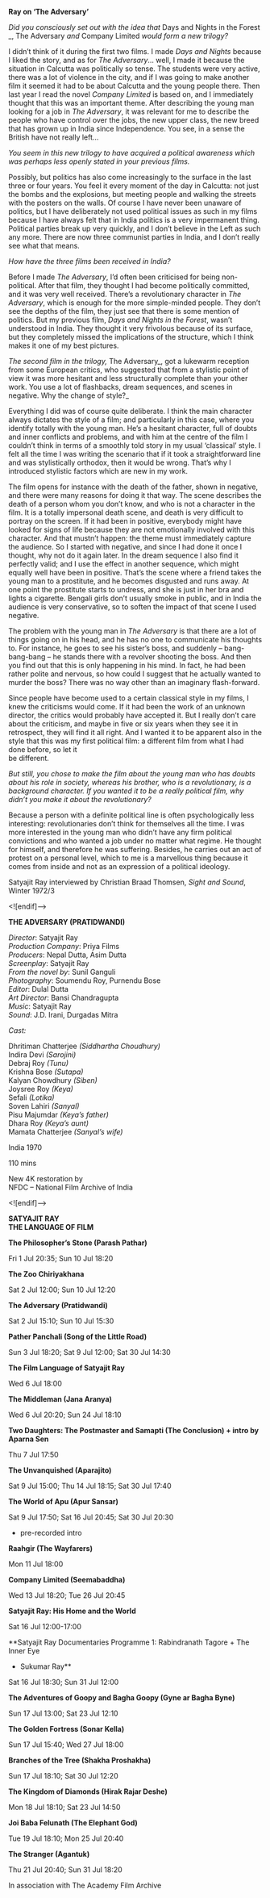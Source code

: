 

**Ray on ‘The Adversary’**

_Did you consciously set out with the idea that_ Days and Nights in the Forest _, The Adversary _and_ Company Limited _would form a new trilogy?_

I didn’t think of it during the first two films. I made _Days and Nights_ because I liked the story, and as for _The Adversary_... well, I made it because the situation in Calcutta was politically so tense. The students were very active, there was a lot of violence in the city, and if I was going to make another film it seemed it had to be about Calcutta and the young people there. Then last year I read the novel _Company Limited_ is based on, and I immediately thought that this was an important theme. After describing the young man looking for a job in  _The Adversary_, it was relevant for me to describe the people who have control over the jobs, the new upper class, the new breed that has grown up in India since Independence. You see, in a sense the British have not really left...

_You seem in this new trilogy to have acquired a political awareness which was perhaps less openly stated in your previous films._

Possibly, but politics has also come increasingly to the surface in the last three or four years. You feel it every moment of the day in Calcutta: not just the bombs and the explosions, but meeting people and walking the streets with the posters on the walls. Of course I have never been unaware of politics, but I have deliberately not used political issues as such in my films because I have always felt that in India politics is a very impermanent thing. Political parties break up very quickly, and I don’t believe in the Left as such any more. There are now three communist parties in India, and I don’t really see what  that means.

_How have the three films been received in India?_

Before I made _The Adversary_, I’d often been criticised for being non-political. After that film, they thought I had become politically committed, and it was very well received. There’s a revolutionary character in _The Adversary_, which is enough for the more simple-minded people. They don’t see the depths of the film, they just see that there is some mention of politics. But my previous film, _Days and Nights in the Forest_, wasn’t understood in India. They thought it very frivolous because of its surface, but they completely missed the implications of the structure, which I think makes it one of my best pictures.

_The second film in the trilogy,_ The Adversary_, got a lukewarm reception from some European critics, who suggested that from a stylistic point of view it was more hesitant and less structurally complete than your other work. You use a lot of flashbacks, dream sequences, and scenes in negative. Why the change of style?_

Everything I did was of course quite deliberate. I think the main character always dictates the style of a film; and particularly in this case, where you identify totally with the young man. He’s a hesitant character, full of doubts and inner conflicts and problems, and with him at the centre of the film I couldn’t think in terms of a smoothly told story in my usual ‘classical’ style. I felt all the time I was writing the scenario that if it took a straightforward line and was stylistically orthodox, then it would be wrong. That’s why I introduced stylistic factors which are new in my work.

The film opens for instance with the death of the father, shown in negative, and there were many reasons for doing it that way. The scene describes the death of a person whom you don’t know, and who is not a character in the film. It is a totally impersonal death scene, and death is very difficult to portray on the screen. If it had been in positive, everybody might have looked for signs of life because they are not emotionally involved with this character. And that mustn’t happen: the theme must immediately capture the audience. So I started with negative, and since I had done it once I thought, why not do it again later. In the dream sequence I also find it perfectly valid; and I use the effect in another sequence, which might equally well have been in positive. That’s the scene where a friend takes the young man to a prostitute, and he becomes disgusted and runs away. At one point the prostitute starts to undress, and she is just in her bra and lights a cigarette. Bengali girls don’t usually smoke in public, and in India the audience is very conservative, so to soften the impact of that scene I used negative.

The problem with the young man in _The Adversary_ is that there are a lot of things going on in his head, and he has no one to communicate his thoughts to. For instance, he goes to see his sister’s boss, and suddenly – bang-bang-bang – he stands there with a revolver shooting the boss. And then you find out that this is only happening in his mind. In fact, he had been rather polite and nervous, so how could I suggest that he actually wanted to murder the boss? There was no way other than an imaginary flash-forward.

Since people have become used to a certain classical style in my films, I knew the criticisms would come. If it had been the work of an unknown director, the critics would probably have accepted it. But I really don’t care about the criticism, and maybe in five or six years when they see it in retrospect, they will find it all right. And I wanted it to be apparent also in the style that this was my first political film: a different film from what I had done before, so let it  
be different.

_But still, you chose to make the film about the young man who has doubts about his role in society, whereas his brother, who is a revolutionary, is a background character. If you wanted it to be a really political film, why didn’t you make it about the revolutionary?_

Because a person with a definite political line is often psychologically less interesting: revolutionaries don’t think for themselves all the time. I was more interested in the young man who didn’t have any firm political convictions and who wanted a job under no matter what regime. He thought for himself, and therefore he was suffering. Besides, he carries out an act of protest on a personal level, which to me is a marvellous thing because it comes from inside and not as an expression of a political ideology.

Satyajit Ray interviewed by Christian Braad Thomsen, _Sight and Sound_, Winter 1972/3

<![endif]-->

**THE ADVERSARY (PRATIDWANDI)**

_Director_: Satyajit Ray  
_Production Company_: Priya Films  
_Producers_: Nepal Dutta, Asim Dutta  
_Screenplay_: Satyajit Ray  
_From the novel by_: Sunil Ganguli  
_Photography_: Soumendu Roy, Purnendu Bose  
_Editor_: Dulal Dutta  
_Art Director_: Bansi Chandragupta  
_Music_: Satyajit Ray  
_Sound_: J.D. Irani, Durgadas Mitra

_Cast:_

Dhritiman Chatterjee _(Siddhartha Choudhury)_  
Indira Devi _(Sarojini)_  
Debraj Roy _(Tunu)_  
Krishna Bose _(Sutapa)_  
Kalyan Chowdhury _(Siben)_  
Joysree Roy _(Keya)_  
Sefali _(Lotika)_  
Soven Lahiri _(Sanyal)_  
Pisu Majumdar _(Keya’s father)_  
Dhara Roy _(Keya’s aunt)_  
Mamata Chatterjee _(Sanyal’s wife)_

India 1970

110 mins

New 4K restoration by  
NFDC – National Film Archive of India

<![endif]-->

**SATYAJIT RAY  
THE LANGUAGE OF FILM**

**The Philosopher’s Stone (Parash Pathar)**

Fri 1 Jul 20:35; Sun 10 Jul 18:20

**The Zoo Chiriyakhana**

Sat 2 Jul 12:00; Sun 10 Jul 12:20

**The Adversary (Pratidwandi)**

Sat 2 Jul 15:10; Sun 10 Jul 15:30

**Pather Panchali (Song of the Little Road)**

Sun 3 Jul 18:20; Sat 9 Jul 12:00; Sat 30 Jul 14:30

**The Film Language of Satyajit Ray**

Wed 6 Jul 18:00

**The Middleman (Jana Aranya)**

Wed 6 Jul 20:20; Sun 24 Jul 18:10

**Two Daughters: The Postmaster and Samapti (The Conclusion) + intro by Aparna Sen**

Thu 7 Jul 17:50

**The Unvanquished (Aparajito)**

Sat 9 Jul 15:00; Thu 14 Jul 18:15; Sat 30 Jul 17:40

**The World of Apu (Apur Sansar)**

Sat 9 Jul 17:50; Sat 16 Jul 20:45; Sat 30 Jul 20:30  
+ pre-recorded intro

**Raahgir (The Wayfarers)**

Mon 11 Jul 18:00

**Company Limited (Seemabaddha)**

Wed 13 Jul 18:20; Tue 26 Jul 20:45

**Satyajit Ray: His Home and the World**

Sat 16 Jul 12:00-17:00

**Satyajit Ray Documentaries Programme 1: Rabindranath Tagore + The Inner Eye  
+ Sukumar Ray**

Sat 16 Jul 18:30; Sun 31 Jul 12:00

**The Adventures of Goopy and Bagha Goopy (Gyne ar Bagha Byne)**

Sun 17 Jul 13:00; Sat 23 Jul 12:10

**The Golden Fortress (Sonar Kella)**

Sun 17 Jul 15:40; Wed 27 Jul 18:00

**Branches of the Tree (Shakha Proshakha)**

Sun 17 Jul 18:10; Sat 30 Jul 12:20

**The Kingdom of Diamonds (Hirak Rajar Deshe)**

Mon 18 Jul 18:10; Sat 23 Jul 14:50

**Joi Baba Felunath (The Elephant God)**

Tue 19 Jul 18:10; Mon 25 Jul 20:40

**The Stranger (Agantuk)**

Thu 21 Jul 20:40; Sun 31 Jul 18:20

In association with The Academy Film Archive
<!--stackedit_data:
eyJoaXN0b3J5IjpbLTU5NzgwNDYxM119
-->